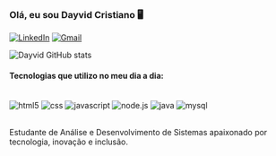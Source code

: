 ### Olá, eu sou Dayvid Cristiano 🖥️

[![LinkedIn](https://img.shields.io/badge/LinkedIn-0077B5?style=for-the-badge&logo=linkedin&logoColor=white)](https://www.linkedin.com/in/dayvid-cristiano-06658531a/)
[![Gmail](https://img.shields.io/badge/Gmail-D14836?style=for-the-badge&logo=gmail&logoColor=white)](dayvidcristianosilva@gmail.com)

![Dayvid GitHub stats](https://github-readme-stats.vercel.app/api?username=dayvidcristiano&show_icons=true&theme=dracula)

#### Tecnologias que utilizo no meu dia a dia: 

<div style="display: inline_block"><br/><img aling="center" alt="html5" src="https://img.shields.io/badge/HTML5-E34F26?style=for-the-badge&logo=html5&logoColor=white"/>
<img alt="css" src="https://img.shields.io/badge/CSS3-1572B6?style=for-the-badge&logo=css3&logoColor=white"/>
<img alt="javascript" src="https://img.shields.io/badge/JavaScript-323330?style=for-the-badge&logo=javascript&logoColor=F7DF1E"/>
<img alt="node.js" src="https://img.shields.io/badge/Node.js-43853D?style=for-the-badge&logo=node.js&logoColor=white"/>
<img alt="java" src="https://img.shields.io/badge/Java-ED8B00?style=for-the-badge&logo=openjdk&logoColor=white"/>
<img alt="mysql" src="https://img.shields.io/badge/MySQL-00000F?style=for-the-badge&logo=mysql&logoColor=white"/></div></br>

Estudante de Análise e Desenvolvimento de Sistemas apaixonado por tecnologia, inovação e inclusão.
